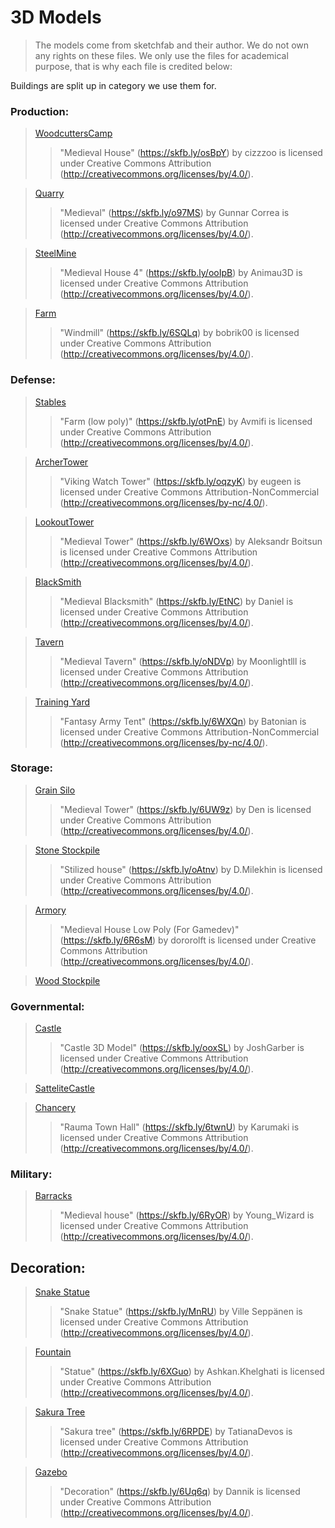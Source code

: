 # 3D Models
> The models come from sketchfab and their author. We do not own any rights on these files. We only use the files for academical purpose, that is why each file is credited below:

Buildings are split up in category we use them for. 

### Production:

>[WoodcuttersCamp](https://sketchfab.com/3d-models/medieval-house-1bea14d1a8a34b0b86a5374f256b47bf)
>>"Medieval House" (https://skfb.ly/osBpY) by cizzzoo is licensed under Creative Commons Attribution (http://creativecommons.org/licenses/by/4.0/).

>[Quarry](https://sketchfab.com/3d-models/medieval-386f4f0fab8f40bbb3e88dc74e078a40#download)
>>"Medieval" (https://skfb.ly/o97MS) by Gunnar Correa is licensed under Creative Commons Attribution (http://creativecommons.org/licenses/by/4.0/).

>[SteelMine](https://sketchfab.com/3d-models/medieval-house-4-b42578994a334bb1a544c51043276f85#download)
>>"Medieval House 4" (https://skfb.ly/ooIpB) by Animau3D is licensed under Creative Commons Attribution (http://creativecommons.org/licenses/by/4.0/).

>[Farm](https://sketchfab.com/3d-models/windmill-2c54d1c79d27428aaea4d0909cae0635)
>>"Windmill" (https://skfb.ly/6SQLq) by bobrik00 is licensed under Creative Commons Attribution (http://creativecommons.org/licenses/by/4.0/).

### Defense:

>[Stables](https://sketchfab.com/3d-models/farm-low-poly-116065ff36c64fe9b8e8edcf6c382a50)
>>"Farm (low poly)" (https://skfb.ly/otPnE) by Avmifi is licensed under Creative Commons Attribution (http://creativecommons.org/licenses/by/4.0/).

>[ArcherTower](https://sketchfab.com/3d-models/viking-watch-tower-5cd42c3ef75748e0b57f25247f073d53)
>>"Viking Watch Tower" (https://skfb.ly/oqzyK) by eugeen is licensed under Creative Commons Attribution-NonCommercial (http://creativecommons.org/licenses/by-nc/4.0/).

>[LookoutTower](https://sketchfab.com/3d-models/medieval-tower-45a6c29ac5b44c608fea237840e31cca#download)
>>"Medieval Tower" (https://skfb.ly/6WOxs) by Aleksandr Boitsun is licensed under Creative Commons Attribution (http://creativecommons.org/licenses/by/4.0/).
 
>[BlackSmith](https://sketchfab.com/3d-models/medieval-blacksmith-2e4f2725963644c685419dea1e4430df)
>>"Medieval Blacksmith" (https://skfb.ly/EtNC) by Daniel is licensed under Creative Commons Attribution (http://creativecommons.org/licenses/by/4.0/).

>[Tavern](https://sketchfab.com/3d-models/medieval-tavern-03f758757c3e448d81f50831b8533c98)
>>"Medieval Tavern" (https://skfb.ly/oNDVp) by Moonlightlll is licensed under Creative Commons Attribution (http://creativecommons.org/licenses/by/4.0/).

>[Training Yard](https://sketchfab.com/3d-models/fantasy-army-tent-b53f7ed48de1406b8784b9792f0fb4ac)
>>"Fantasy Army Tent" (https://skfb.ly/6WXQn) by Batonian is licensed under Creative Commons Attribution-NonCommercial (http://creativecommons.org/licenses/by-nc/4.0/).

### Storage:

>[Grain Silo](https://sketchfab.com/3d-models/medieval-tower-6c821f2aae3b4e8db5d94c6f48fb568b)
>>"Medieval Tower" (https://skfb.ly/6UW9z) by Den is licensed under Creative Commons Attribution (http://creativecommons.org/licenses/by/4.0/).

>[Stone Stockpile](https://sketchfab.com/3d-models/stilized-house-191a15100a9a487fa39540a208bed857)
>>"Stilized house" (https://skfb.ly/oAtnv) by D.Milekhin is licensed under Creative Commons Attribution (http://creativecommons.org/licenses/by/4.0/).

>[Armory](https://sketchfab.com/3d-models/medieval-house-low-poly-for-gamedev-07b3c4f707eb4f419170563ede3557e4)
>>"Medieval House Low Poly (For Gamedev)" (https://skfb.ly/6R6sM) by dororolft is licensed under Creative Commons Attribution (http://creativecommons.org/licenses/by/4.0/).

>[Wood Stockpile](https://sketchfab.com/3d-models/wood-plant-house-freepolyorg-0547e252f3bc4350befbe6ffc2a583b9)
>>

### Governmental:

>[Castle](https://sketchfab.com/3d-models/castle-3d-model-23eb94cac33d4099b7185a81bdc038e4)
>>"Castle 3D Model" (https://skfb.ly/ooxSL) by JoshGarber is licensed under Creative Commons Attribution (http://creativecommons.org/licenses/by/4.0/).

>[SatteliteCastle](Castle)

>[Chancery](https://sketchfab.com/3d-models/rauma-town-hall-e2c47838ebde464bbcea521c0ff5ce9e#download)
>>"Rauma Town Hall" (https://skfb.ly/6twnU) by Karumaki is licensed under Creative Commons Attribution (http://creativecommons.org/licenses/by/4.0/).

### Military:

>[Barracks](https://sketchfab.com/3d-models/medieval-house-4ec56df1c24d422ea85d1cfbf21bbe8c#download)
>>"Medieval house" (https://skfb.ly/6RyOR) by Young_Wizard is licensed under Creative Commons Attribution (http://creativecommons.org/licenses/by/4.0/).

## Decoration:

>[Snake Statue](https://sketchfab.com/3d-models/snake-statue-794b77a3e4654a669cf259d20dc89ec7)
>> "Snake Statue" (https://skfb.ly/MnRU) by Ville Seppänen is licensed under Creative Commons Attribution (http://creativecommons.org/licenses/by/4.0/).

>[Fountain](https://sketchfab.com/3d-models/statue-08aa8c9b10fb4ba189a030582b942b13) 
>> "Statue" (https://skfb.ly/6XGuo) by Ashkan.Khelghati is licensed under Creative Commons Attribution (http://creativecommons.org/licenses/by/4.0/).

> [Sakura Tree](https://sketchfab.com/3d-models/sakura-tree-c5795e23566a414692042560e98a2306)
>> "Sakura tree" (https://skfb.ly/6RPDE) by TatianaDevos is licensed under Creative Commons Attribution (http://creativecommons.org/licenses/by/4.0/).

> [Gazebo](https://sketchfab.com/3d-models/decoration-7a2b0b35fa65403ab61753afbab23d97)
>> "Decoration" (https://skfb.ly/6Uq6q) by Dannik is licensed under Creative Commons Attribution (http://creativecommons.org/licenses/by/4.0/).